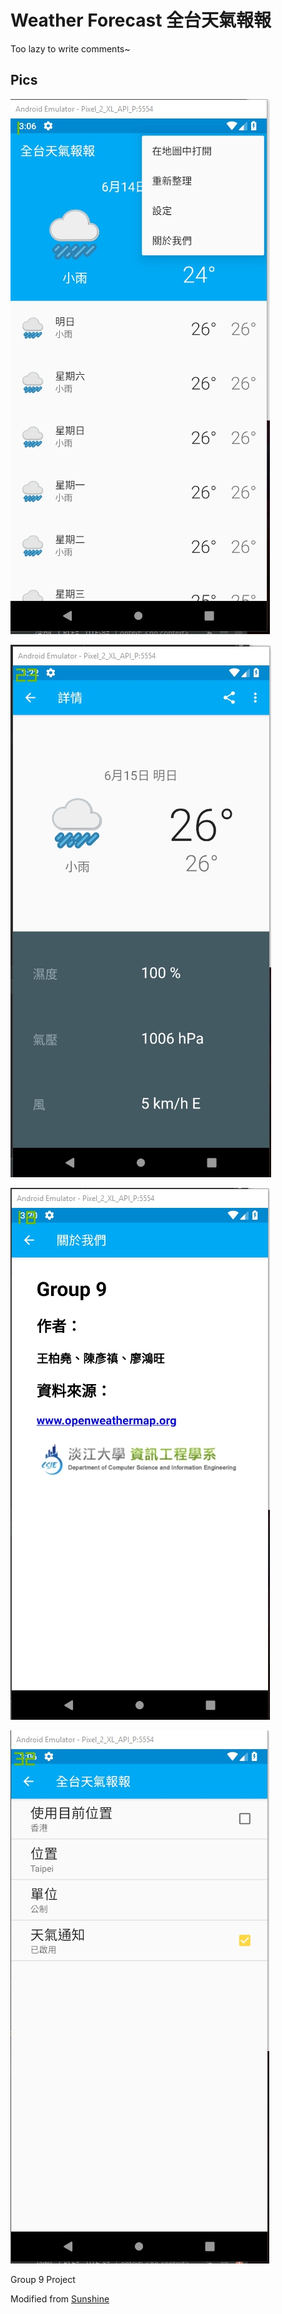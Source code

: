 # Weather Forecast 全台天氣報報

Too lazy to write comments~

## Pics

![Main Activity](.\assets\1528916785419.jpg)

![Detail Activity](.\assets\1528917779305.jpg)

![About Us](.\assets\1528917646390.jpg)


![Settings Activity](.\assets\1528916802352.jpg)

Group 9 Project



Modified from [Sunshine](https://github.com/udacity/ud851-Sunshine/tree/student/S12.04-Solution-ResourceQualifiers)